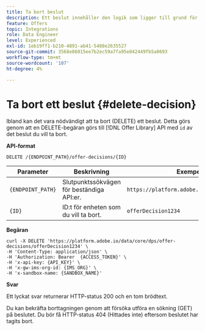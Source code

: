 ```yaml
---
title: Ta bort beslut
description: Ett beslut innehåller den logik som ligger till grund för valet av ett erbjudande.
feature: Offers
topic: Integrations
role: Data Engineer
level: Experienced
exl-id: 1eb19ff1-b210-4891-ab41-5488e2635527
source-git-commit: 3568e86015ee7b2ec59a7fa95e042449fb5a0693
workflow-type: tm+mt
source-wordcount: '107'
ht-degree: 4%

---
```


# Ta bort ett beslut {#delete-decision}

Ibland kan det vara nödvändigt att ta bort (DELETE) ett beslut. Detta görs genom att en DELETE-begäran görs till [!DNL Offer Library] API med `id` av det beslut du vill ta bort.

**API-format**

```http
DELETE /{ENDPOINT_PATH}/offer-decisions/{ID}
```

| Parameter | Beskrivning | Exempel |
| --------- | ----------- | ------- |
| `{ENDPOINT_PATH}` | Slutpunktssökvägen för beständiga API:er. | `https://platform.adobe.io/data/core/dps/` |
| `{ID}` | ID:t för enheten som du vill ta bort. | `offerDecision1234` |

**Begäran**

```shell
curl -X DELETE 'https://platform.adobe.io/data/core/dps/offer-decisions/offerDecision1234' \
-H 'Content-Type: application/json' \
-H 'Authorization: Bearer  {ACCESS_TOKEN}' \
-H 'x-api-key: {API_KEY}' \
-H 'x-gw-ims-org-id: {IMS_ORG}' \
-H 'x-sandbox-name: {SANDBOX_NAME}'
```

**Svar**

Ett lyckat svar returnerar HTTP-status 200 och en tom brödtext.

Du kan bekräfta borttagningen genom att försöka utföra en sökning (GET) på beslutet. Du bör få HTTP-status 404 (Hittades inte) eftersom beslutet har tagits bort.